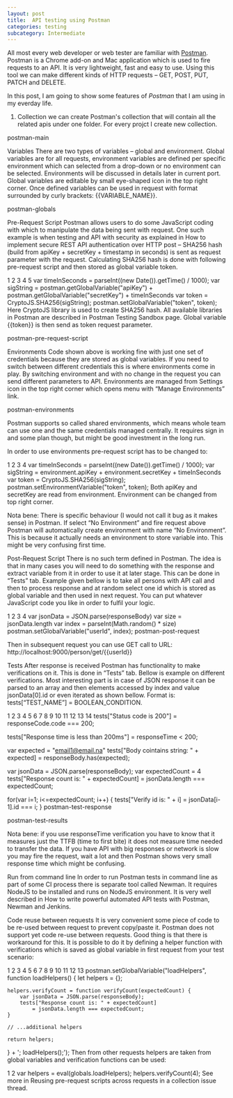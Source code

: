 ```yaml
---
layout: post
title:  API testing using Postman
categories: testing
subcategory: Intermediate
---
```

All most every web developer or web tester are familiar with [Postman](https://www.getpostman.com/).
Postman is a Chrome add-on and Mac application which is used to fire requests to an API.
It is very lightweight, fast and easy to use. Using this tool we can make different kinds of HTTP requests – GET, POST, PUT, PATCH and DELETE.

In this post, I am going to show some features of *Postman* that I am using in my everday life.

1. Collection
  we can create Postman's collection that will contain all the related apis under one folder. 
  For every projct I create new collection.

postman-main

Variables
There are two types of variables – global and environment. Global variables are for all requests, environment variables are defined per specific environment which can selected from a drop-down or no environment can be selected. Environments will be discussed in details later in current port. Global variables are editable by small eye-shaped icon in the top right corner. Once defined variables can be used in request with format surrounded by curly brackets: {{VARIABLE_NAME}}.

postman-globals

Pre-Request Script
Postman allows users to do some JavaScript coding with which to manipulate the data being sent with request. One such example is when testing and API with security as explained in How to implement secure REST API authentication over HTTP post – SHA256 hash (build from apiKey + secretKey + timestamp in seconds) is sent as request parameter with the request. Calculating SHA256 hash is done with following pre-request script and then stored as global variable token.

1
2
3
4
5
var timeInSeconds = parseInt((new Date()).getTime() / 1000);
var sigString = postman.getGlobalVariable("apiKey") + 
    postman.getGlobalVariable("secretKey") + timeInSeconds
var token = CryptoJS.SHA256(sigString);
postman.setGlobalVariable("token", token);
Here CryptoJS library is used to create SHA256 hash. All available libraries in Postman are described in Postman Testing Sandbox page. Global variable {{token}} is then send as token request parameter.

postman-pre-request-script

Environments
Code shown above is working fine with just one set of credentials because they are stored as global variables. If you need to switch between different credentials this is where environments come in play. By switching environment and with no change in the request you can send different parameters to API. Environments are managed from Settings icon in the top right corner which opens menu with “Manage Environments” link.

postman-environments

Postman supports so called shared environments, which means whole team can use one and the same credentials managed centrally. It requires sign in and some plan though, but might be good investment in the long run.

In order to use environments pre-request script has to be changed to:

1
2
3
4
var timeInSeconds = parseInt((new Date()).getTime() / 1000);
var sigString = environment.apiKey + environment.secretKey + timeInSeconds
var token = CryptoJS.SHA256(sigString);
postman.setEnvironmentVariable("token", token);
Both apiKey and secretKey are read from environment. Environment can be changed from top right corner.

Nota bene: There is specific behaviour (I would not call it bug as it makes sense) in Postman. If select “No Environment” and fire request above Postman will automatically create environment with name “No Environment”. This is because it actually needs an environment to store variable into. This might be very confusing first time.

Post-Request Script
There is no such term defined in Postman. The idea is that in many cases you will need to do something with the response and extract variable from it in order to use it at later stage. This can be done in “Tests” tab. Example given bellow is to take all persons with API call and then to process response and at random select one id which is stored as global variable and then used in next request. You can put whatever JavaScript code you like in order to fulfil your logic.

1
2
3
4
var jsonData = JSON.parse(responseBody)
var size = jsonData.length
var index = parseInt(Math.random() * size)
postman.setGlobalVariable("userId", index);
postman-post-request

Then in subsequent request you can use GET call to URL: http://localhost:9000/person/get/{{userId}}

Tests
After response is received Postman has functionality to make verifications on it. This is done in “Tests” tab. Bellow is example on different verifications. Most interesting part is in case of JSON response it can be parsed to an array and then elements accessed by index and value jsonData[0].id or even iterated as shown bellow. Format is: tests[“TEST_NAME”] = BOOLEAN_CONDITION.

1
2
3
4
5
6
7
8
9
10
11
12
13
14
tests["Status code is 200"] = responseCode.code === 200;
 
tests["Response time is less than 200ms"] = responseTime < 200;
 
var expected = "email1@email.na"
tests["Body cointains string: " + expected] = responseBody.has(expected);
 
var jsonData = JSON.parse(responseBody);
var expectedCount = 4
tests["Response count is: " + expectedCount] = jsonData.length === expectedCount;
 
for(var i=1; i<=expectedCount; i++) {
    tests["Verify id is: " + i] = jsonData[i-1].id === i;
}
postman-test-response

postman-test-results

Nota bene: if you use responseTime verification you have to know that it measures just the TTFB (time to first bite) it does not measure time needed to transfer the data. If you have API with big responses or network is slow you may fire the request, wait a lot and then Postman shows very small response time which might be confusing.

Run from command line
In order to run Postman tests in command line as part of some CI process there is separate tool called Newman. It requires NodeJS to be installed and runs on NodeJS environment. It is very well described in How to write powerful automated API tests with Postman, Newman and Jenkins.

Code reuse between requests
It is very convenient some piece of code to be re-used between request to prevent copy/paste it. Postman does not support yet code re-use between requests. Good thing is that there is workaround for this. It is possible to do it by defining a helper function with verifications which is saved as global variable in first request from your test scenario:

1
2
3
4
5
6
7
8
9
10
11
12
13
postman.setGlobalVariable("loadHelpers", function loadHelpers() {
    let helpers = {};
 
    helpers.verifyCount = function verifyCount(expectedCount) {
        var jsonData = JSON.parse(responseBody);
        tests["Response count is: " + expectedCount] 
            = jsonData.length === expectedCount;
    }
 
    // ...additional helpers
 
    return helpers;
} + '; loadHelpers();');
Then from other requests helpers are taken from global variables and verification functions can be used:

1
2
var helpers = eval(globals.loadHelpers);
helpers.verifyCount(4);
See more in Reusing pre-request scripts across requests in a collection issue thread.
